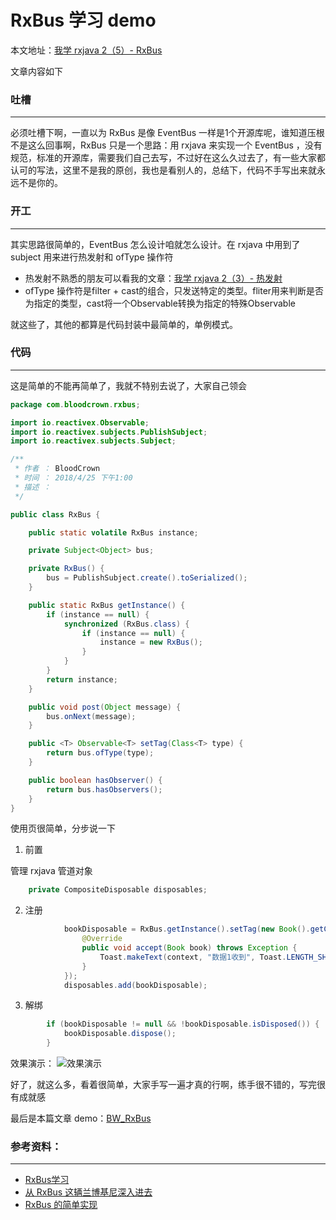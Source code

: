 # RxBus 学习 demo

本文地址：[我学 rxjava 2（5）- RxBus](https://www.jianshu.com/p/4248c6e2bc7f)

文章内容如下

### 吐槽
***

必须吐槽下啊，一直以为 RxBus 是像 EventBus 一样是1个开源库呢，谁知道压根不是这么回事啊，RxBus 只是一个思路：用 rxjava 来实现一个 EventBus ，没有规范，标准的开源库，需要我们自己去写，不过好在这么久过去了，有一些大家都认可的写法，这里不是我的原创，我也是看别人的，总结下，代码不手写出来就永远不是你的。

### 开工
***

其实思路很简单的，EventBus 怎么设计咱就怎么设计。在 rxjava 中用到了 subject 用来进行热发射和 ofType 操作符
* 热发射不熟悉的朋友可以看我的文章：[我学 rxjava 2（3）- 热发射](https://www.jianshu.com/p/9b8605b202b7)
* ofType 操作符是filter + cast的组合，只发送特定的类型。fliter用来判断是否为指定的类型，cast将一个Observable转换为指定的特殊Observable

就这些了，其他的都算是代码封装中最简单的，单例模式。

### 代码
***

这是简单的不能再简单了，我就不特别去说了，大家自己领会
```java
package com.bloodcrown.rxbus;

import io.reactivex.Observable;
import io.reactivex.subjects.PublishSubject;
import io.reactivex.subjects.Subject;

/**
 * 作者 ： BloodCrown
 * 时间 ： 2018/4/25 下午1:00
 * 描述 ：
 */

public class RxBus {

    public static volatile RxBus instance;

    private Subject<Object> bus;

    private RxBus() {
        bus = PublishSubject.create().toSerialized();
    }

    public static RxBus getInstance() {
        if (instance == null) {
            synchronized (RxBus.class) {
                if (instance == null) {
                    instance = new RxBus();
                }
            }
        }
        return instance;
    }

    public void post(Object message) {
        bus.onNext(message);
    }

    public <T> Observable<T> setTag(Class<T> type) {
        return bus.ofType(type);
    }

    public boolean hasObserver() {
        return bus.hasObservers();
    }
}
```

使用页很简单，分步说一下

1. 前置

管理 rxjava 管道对象
```java
    private CompositeDisposable disposables;
```

2. 注册
```java
            bookDisposable = RxBus.getInstance().setTag(new Book().getClass()).subscribe(new Consumer<Book>() {
                @Override
                public void accept(Book book) throws Exception {
                    Toast.makeText(context, "数据1收到", Toast.LENGTH_SHORT).show();
                }
            });
            disposables.add(bookDisposable);
```

3. 解绑
```java
        if (bookDisposable != null && !bookDisposable.isDisposed()) {
            bookDisposable.dispose();
        }
```

效果演示：
![效果演示](https://upload-images.jianshu.io/upload_images/1785445-9d48066d6c2c8c1f.gif?imageMogr2/auto-orient/strip)

好了，就这么多，看着很简单，大家手写一遍才真的行啊，练手很不错的，写完很有成就感

最后是本篇文章 demo：[BW_RxBus](https://github.com/zb25810045/BW_RxBus)


### 参考资料：
***

* [RxBus学习](https://www.jianshu.com/p/8f43fc948ddc)
* [从 RxBus 这辆兰博基尼深入进去](https://www.jianshu.com/p/fd547ba6595e)
* [RxBus 的简单实现](http://brucezz.itscoder.com/a-simple-rxbus-implementation)
